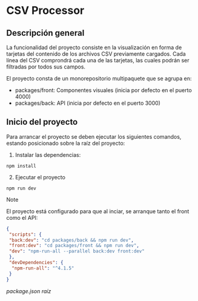 # CSV Processor

## Descripción general

La funcionalidad del proyecto consiste en la visualización en forma de tarjetas del contenido de los archivos CSV previamente cargados.
Cada línea del CSV comprondrá cada una de las tarjetas, las cuales podrán ser filtradas por todos sus campos.

El proyecto consta de un monorepositorio multipaquete que se agrupa en:
- packages/front: Componentes visuales (inicia por defecto en el puerto 4000)
- packages/back: API (inicia por defecto en el puerto 3000)

## Inicio del proyecto

Para arrancar el proyecto se deben ejecutar los siguientes comandos, estando posicionado sobre la raíz del proyecto:
1. Instalar las dependencias:
```
npm install
```

2. Ejecutar el proyecto 
```
npm run dev
```
> [!NOTE]
> El proyecto está configurado para que al inciar, se arranque tanto el front como el API:

```json
{
 "scripts": {
 "back:dev": "cd packages/back && npm run dev",
 "front:dev": "cd packages/front && npm run dev",
 "dev": "npm-run-all --parallel back:dev front:dev"
 },
 "devDependencies": {
  "npm-run-all": "^4.1.5"
 }
}
```
*package.json raíz*  

